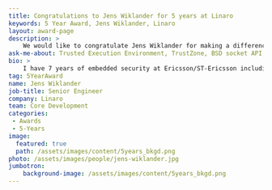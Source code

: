 ```yaml
---
title: Congratulations to Jens Wiklander for 5 years at Linaro
keywords: 5 Year Award, Jens Wiklander, Linaro
layout: award-page
description: >
    We would like to congratulate Jens Wiklander for making a difference in open source at Linaro for 5 years.
ask-me-about: Trusted Execution Environment, TrustZone, BSD socket API, advanced UNIX user space programming.
bio: >
    I have 7 years of embedded security at Ericsson/ST-Ericsson including SIMlock protection, Secure boot, TEE.
tag: 5YearAward
name: Jens Wiklander
job-title: Senior Engineer
company: Linaro
team: Core Development
categories:
 - Awards
 - 5-Years
image:
  featured: true
  path: /assets/images/content/5years_bkgd.png
photo: /assets/images/people/jens-wiklander.jpg
jumbotron:
    background-image: /assets/images/content/5years_bkgd.png
---
```

